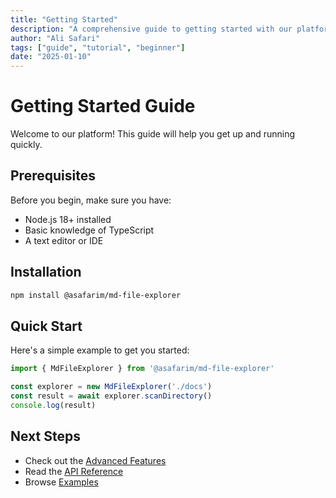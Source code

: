 ```yaml
---
title: "Getting Started"
description: "A comprehensive guide to getting started with our platform"
author: "Ali Safari"
tags: ["guide", "tutorial", "beginner"]
date: "2025-01-10"
---
```


# Getting Started Guide

Welcome to our platform! This guide will help you get up and running quickly.

## Prerequisites

Before you begin, make sure you have:
- Node.js 18+ installed
- Basic knowledge of TypeScript
- A text editor or IDE

## Installation

```bash
npm install @asafarim/md-file-explorer
```

## Quick Start

Here's a simple example to get you started:

```typescript
import { MdFileExplorer } from '@asafarim/md-file-explorer'

const explorer = new MdFileExplorer('./docs')
const result = await explorer.scanDirectory()
console.log(result)
```

## Next Steps

- Check out the [Advanced Features](./advanced.md)
- Read the [API Reference](../api/reference.md)
- Browse [Examples](../examples/)
